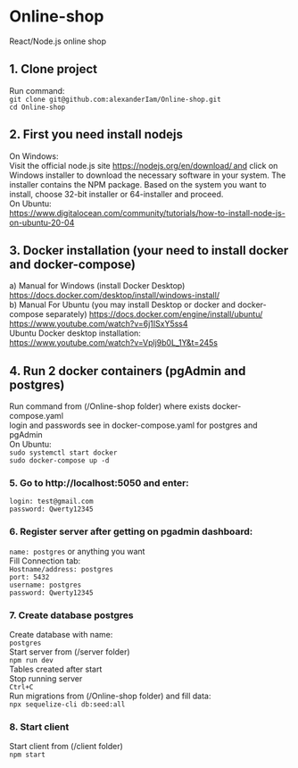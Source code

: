 # Online-shop
React/Node.js online shop
## 1. Clone project
Run command:<br />
`git clone git@github.com:alexanderIam/Online-shop.git`<br />
`cd Online-shop`<br />
## 2. First you need install nodejs
On Windows:<br />
Visit the official node.js site https://nodejs.org/en/download/ and click on Windows installer to download the necessary software in your system. The installer contains the NPM package. Based on the system you want to install, choose 32-bit installer or 64-installer and proceed.<br />
On Ubuntu:<br />
https://www.digitalocean.com/community/tutorials/how-to-install-node-js-on-ubuntu-20-04
## 3. Docker installation (your need to install docker and docker-compose)
a) Manual for Windows (install Docker Desktop) <br />
https://docs.docker.com/desktop/install/windows-install/<br />
b) Manual For Ubuntu (you may install Desktop or docker and docker-compose separately)
https://docs.docker.com/engine/install/ubuntu/<br />
https://www.youtube.com/watch?v=6j1ISxY5ss4<br />
Ubuntu Docker desktop installation:<br />
https://www.youtube.com/watch?v=Vplj9b0L_1Y&t=245s<br />
## 4. Run 2 docker containers (pgAdmin and postgres)
Run command from (/Online-shop folder) where exists docker-compose.yaml<br />
login and passwords see in docker-compose.yaml for postgres and pgAdmin <br />
On Ubuntu:<br />
`sudo systemctl start docker`<br />
`sudo docker-compose up -d`<br />
### 5. Go to http://localhost:5050 and enter:
`login: test@gmail.com`<br />
`password: Qwerty12345`<br />
### 6. Register server after getting on pgadmin dashboard:
`name: postgres` or anything you want<br />
Fill Connection tab:<br />
`Hostname/address: postgres`<br />
`port: 5432`<br />
`username: postgres`<br />
`password: Qwerty12345`<br />
### 7. Create database postgres
Create database with name:<br />
`postgres`<br />
Start server from (/server folder)<br />
`npm run dev`<br />
Tables created after start<br /> 
Stop running server<br />
`Ctrl+C`<br />
Run migrations from (/Online-shop folder) and fill data:<br />
`npx sequelize-cli db:seed:all`<br />
### 8. Start client
Start client from (/client folder)<br />
`npm start`<br />